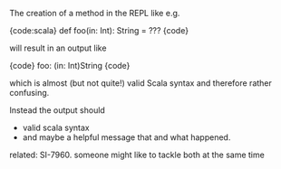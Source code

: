 The creation of  a method in the REPL like e.g. 

{code:scala}
def foo(in: Int): String = ???
{code}

will result in an output like 

{code}
foo: (in: Int)String
{code}

which is almost (but not quite!) valid Scala syntax and therefore rather confusing.

Instead the output should
- valid scala syntax
- and maybe a helpful message that and what happened.

related: SI-7960. someone might like to tackle both at the same time
